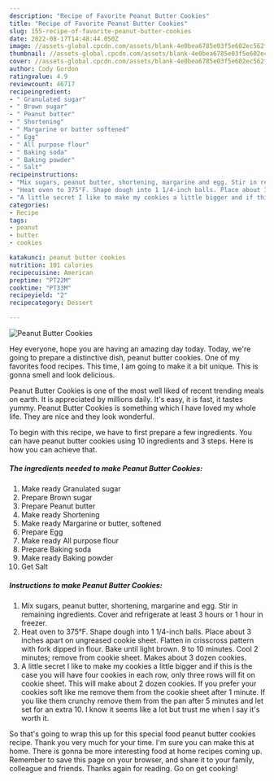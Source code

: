 ```yaml
---
description: "Recipe of Favorite Peanut Butter Cookies"
title: "Recipe of Favorite Peanut Butter Cookies"
slug: 155-recipe-of-favorite-peanut-butter-cookies
date: 2022-08-17T14:48:44.050Z
image: //assets-global.cpcdn.com/assets/blank-4e0bea6785e03f5e602ec562f230caae08da540cada707380b4fe1bbebba43da.png
thumbnail: //assets-global.cpcdn.com/assets/blank-4e0bea6785e03f5e602ec562f230caae08da540cada707380b4fe1bbebba43da.png
cover: //assets-global.cpcdn.com/assets/blank-4e0bea6785e03f5e602ec562f230caae08da540cada707380b4fe1bbebba43da.png
author: Cody Gordon
ratingvalue: 4.9
reviewcount: 46717
recipeingredient:
- " Granulated sugar"
- " Brown sugar"
- " Peanut butter"
- " Shortening"
- " Margarine or butter softened"
- " Egg"
- " All purpose flour"
- " Baking soda"
- " Baking powder"
- " Salt"
recipeinstructions:
- "Mix sugars, peanut butter, shortening, margarine and egg. Stir in remaining ingredients. Cover and refrigerate at least 3 hours or 1 hour in freezer."
- "Heat oven to 375°F. Shape dough into 1 1/4-inch balls. Place about 3 inches apart on ungreased cookie sheet. Flatten in crisscross pattern with fork dipped in flour. Bake until light brown. 9 to 10 minutes. Cool 2 minutes; remove from cookie sheet. Makes about 3 dozen cookies."
- "A little secret I like to make my cookies a little bigger and if this is the case you will have four cookies in each row, only three rows will fit on cookie sheet. This will make about 2 dozen cookies. If you prefer your cookies soft like me remove them from the cookie sheet after 1 minute. If you like them crunchy remove them from the pan after 5 minutes and let set for an extra 10. I know it seems like a lot but trust me when I say it&#39;s worth it."
categories:
- Recipe
tags:
- peanut
- butter
- cookies

katakunci: peanut butter cookies 
nutrition: 101 calories
recipecuisine: American
preptime: "PT22M"
cooktime: "PT33M"
recipeyield: "2"
recipecategory: Dessert

---
```



![Peanut Butter Cookies](//assets-global.cpcdn.com/assets/blank-4e0bea6785e03f5e602ec562f230caae08da540cada707380b4fe1bbebba43da.png)

Hey everyone, hope you are having an amazing day today. Today, we're going to prepare a distinctive dish, peanut butter cookies. One of my favorites food recipes. This time, I am going to make it a bit unique. This is gonna smell and look delicious.



Peanut Butter Cookies is one of the most well liked of recent trending meals on earth. It is appreciated by millions daily. It's easy, it is fast, it tastes yummy. Peanut Butter Cookies is something which I have loved my whole life. They are nice and they look wonderful.


To begin with this recipe, we have to first prepare a few ingredients. You can have peanut butter cookies using 10 ingredients and 3 steps. Here is how you can achieve that.

<!--inarticleads1-->

##### The ingredients needed to make Peanut Butter Cookies:

1. Make ready  Granulated sugar
1. Prepare  Brown sugar
1. Prepare  Peanut butter
1. Make ready  Shortening
1. Make ready  Margarine or butter, softened
1. Prepare  Egg
1. Make ready  All purpose flour
1. Prepare  Baking soda
1. Make ready  Baking powder
1. Get  Salt




<!--inarticleads2-->

##### Instructions to make Peanut Butter Cookies:

1. Mix sugars, peanut butter, shortening, margarine and egg. Stir in remaining ingredients. Cover and refrigerate at least 3 hours or 1 hour in freezer.
1. Heat oven to 375°F. Shape dough into 1 1/4-inch balls. Place about 3 inches apart on ungreased cookie sheet. Flatten in crisscross pattern with fork dipped in flour. Bake until light brown. 9 to 10 minutes. Cool 2 minutes; remove from cookie sheet. Makes about 3 dozen cookies.
1. A little secret I like to make my cookies a little bigger and if this is the case you will have four cookies in each row, only three rows will fit on cookie sheet. This will make about 2 dozen cookies. If you prefer your cookies soft like me remove them from the cookie sheet after 1 minute. If you like them crunchy remove them from the pan after 5 minutes and let set for an extra 10. I know it seems like a lot but trust me when I say it&#39;s worth it.




So that's going to wrap this up for this special food peanut butter cookies recipe. Thank you very much for your time. I'm sure you can make this at home. There is gonna be more interesting food at home recipes coming up. Remember to save this page on your browser, and share it to your family, colleague and friends. Thanks again for reading. Go on get cooking!
